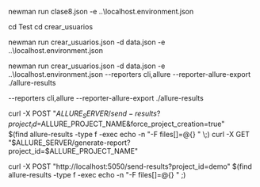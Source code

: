 newman run clase8.json -e ..\localhost.environment.json 


cd Test
cd crear_usuarios

newman run crear_usuarios.json -d data.json -e ..\localhost.environment.json




newman run crear_usuarios.json -d data.json -e ..\localhost.environment.json --reporters cli,allure --reporter-allure-export ./allure-results


--reporters cli,allure --reporter-allure-export ./allure-results


 curl -X POST "$ALLURE_SERVER/send-results?project_id=$ALLURE_PROJECT_NAME&force_project_creation=true" \
        $(find allure-results -type f -exec echo -n "-F files[]=@{} " \;) 
      curl -X GET "$ALLURE_SERVER/generate-report?project_id=$ALLURE_PROJECT_NAME"


curl -X POST "http://localhost:5050/send-results?project_id=demo" $(find allure-results -type f -exec echo -n "-F files[]=@{} " \;) 